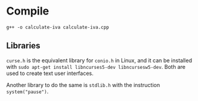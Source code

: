# Compile
`g++ -o calculate-iva calculate-iva.cpp`

## Libraries

`curse.h` is the equivalent library for `conio.h` in Linux, and it can be installed with `sudo apt-get install libncurses5-dev libncursesw5-dev`. Both are used to create text user interfaces.

Another library to do the same is `stdlib.h` with the instruction `system("pause")`.